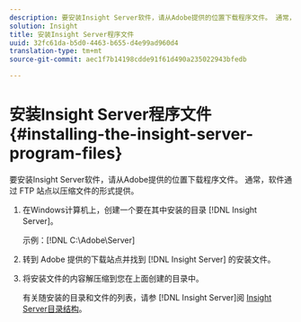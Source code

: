 ```yaml
---
description: 要安装Insight Server软件，请从Adobe提供的位置下载程序文件。 通常，软件通过 FTP 站点以压缩文件的形式提供。
solution: Insight
title: 安装Insight Server程序文件
uuid: 32fc61da-b5d0-4463-b655-d4e99ad960d4
translation-type: tm+mt
source-git-commit: aec1f7b14198cdde91f61d490a235022943bfedb

---
```



# 安装Insight Server程序文件{#installing-the-insight-server-program-files}

要安装Insight Server软件，请从Adobe提供的位置下载程序文件。 通常，软件通过 FTP 站点以压缩文件的形式提供。

1. 在Windows计算机上，创建一个要在其中安装的目录 [!DNL Insight Server]。

   示例：[!DNL C:\Adobe\Server]

1. 转到 Adobe 提供的下载站点并找到 [!DNL Insight Server] 的安装文件。
1. 将安装文件的内容解压缩到您在上面创建的目录中。

   有关随安装的目录和文件的列表，请参 [!DNL Insight Server]阅 [Insight Server目录结构](../../../../home/c-inst-svr/c-cfg-stgs-ref/c-ins-svr-dir-str.md#concept-5bcc8cf6d4d44fa6be43a97d23d1a20c)。

